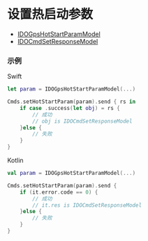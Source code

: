 # 设置热启动参数

* [IDOGpsHotStartParamModel](../model/IDOGpsHotStartParamModel.md)
* [IDOCmdSetResponseModel](../model/IDOCmdSetResponseModel.md)

### 示例

Swift

```swift
let param = IDOGpsHotStartParamModel(...)

Cmds.setHotStartParam(param).send { rs in
    if case .success(let obj) = rs {
        // 成功
        // obj is IDOCmdSetResponseModel
    }else {
        // 失败
    }
}
```

Kotlin

```kotlin
val param = IDOGpsHotStartParamModel(...)

Cmds.setHotStartParam(param).send {
    if (it.error.code == 0) {
        // 成功
        // it.res is IDOCmdSetResponseModel
    }else {
        // 失败
    }
}
```

